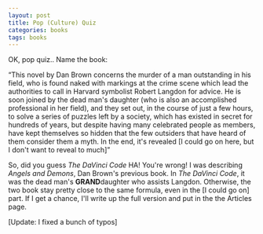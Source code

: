 ```yaml
---
layout: post
title: Pop (Culture) Quiz
categories: books
tags: books
---
```

<P>OK, pop quiz.. Name the book:</P>
<P>&#8220;This novel by Dan Brown concerns the murder of a man outstanding in his field, who is found naked with markings at the crime scene which lead the authorities to call in Harvard symbolist Robert Langdon for advice.  He is soon joined by the dead man's daughter (who is also an accomplished professional in her field), and they set out, in the course of just a few hours, to solve a series of puzzles left by a society, which has existed in secret for hundreds of years, but despite having many celebrated people as members, have kept themselves so hidden that the few outsiders that have heard of them consider them a myth.  In the end, it's revealed [I could go on here, but I don't want to reveal to much]&#8221;</P>
<P>So, did you guess <EM>The DaVinci Code</EM>    HA!  You're wrong!   I was describing <EM>Angels and Demons</EM>, Dan Brown's previous book.  In <EM>The DaVinci Code</EM>, it was the dead man's <STRONG>GRAND</STRONG>daughter who assists Langdon.  Otherwise, the two book stay pretty close to the same formula, even in the [I could go on] part.  If I get a chance, I'll write up the full version and put in the the Articles page.</P>
<P>[Update: I fixed a bunch of typos]</P>